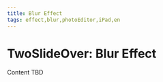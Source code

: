 ```yaml
---
title: Blur Effect
tags: effect,blur,photoEditor,iPad,en
---
```


# TwoSlideOver: Blur Effect

Content TBD
